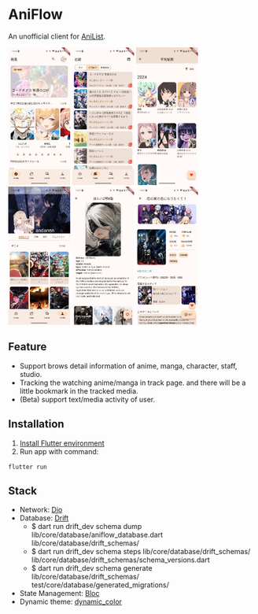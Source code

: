 # AniFlow

An unofficial client for [AniList](https://anilist.co/home).

<p float="left">
  <img src="screen_shots/home_page.jpeg" width="25%" />
  <img src="screen_shots/track_list.jpeg" width="25%" />
  <img src="screen_shots/voice_actor.jpeg" width="25%" />
  <img src="screen_shots/profile.jpeg" width="25%" />
  <img src="screen_shots/character.jpeg" width="25%" />
  <img src="screen_shots/anime.jpeg" width="25%" />
</p>

## Feature
 - Support brows detail information of anime, manga, character, staff, studio.
 - Tracking the watching anime/manga in track page. and there will be a little bookmark in the tracked media.
 - (Beta) support text/media activity of user.

## Installation

1. [Install Flutter environment](https://docs.flutter.dev/get-started/install)
2. Run app with command:
```
flutter run
```

## Stack
 - Network: [Dio](https://pub.dev/packages/dio)
 - Database: [Drift](https://drift.simonbinder.eu/)
   - $ dart run drift_dev schema dump lib/core/database/aniflow_database.dart lib/core/database/drift_schemas/
   - $ dart run drift_dev schema steps lib/core/database/drift_schemas/ lib/core/database/drift_schemas/schema_versions.dart
   - $ dart run drift_dev schema generate lib/core/database/drift_schemas/ test/core/database/generated_migrations/
 - State Management: [Bloc](https://pub.dev/packages/bloc)
 - Dynamic theme: [dynamic_color](https://pub.dev/packages/dynamic_color)
